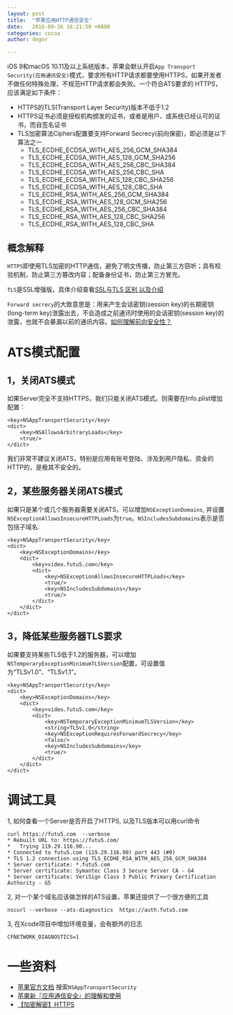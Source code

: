 ```yaml
---
layout: post
title:  "苹果应用HTTP通信安全"
date:   2016-09-26 16:21:50 +0800
categories: cocoa
author: deger

---
```



iOS 9和macOS 10.11及以上系统版本，苹果会默认开启`App Transport Security(应用通讯安全)`模式，要求所有HTTP请求都要使用HTTPS，如果开发者不做任何特殊处理，不规范HTTP请求都会失败。一个符合ATS要求的 HTTPS，应该满足如下条件：

- HTTPS的TLS(Transport Layer Security)版本不低于1.2
- HTTPS证书必须是授权机构颁发的证书，或者是用户、或系统已经认可的证书，而自签名证书
- TLS加密算法Ciphers配置要支持Forward Secrecy(前向保密)，即必须是以下算法之一
	- TLS_ECDHE_ECDSA_WITH_AES_256_GCM_SHA384	
	- TLS_ECDHE_ECDSA_WITH_AES_128_GCM_SHA256
	- TLS_ECDHE_ECDSA_WITH_AES_256_CBC_SHA384
	- TLS_ECDHE_ECDSA_WITH_AES_256_CBC_SHA
	- TLS_ECDHE_ECDSA_WITH_AES_128_CBC_SHA256
	- TLS_ECDHE_ECDSA_WITH_AES_128_CBC_SHA
	- TLS_ECDHE_RSA_WITH_AES_256_GCM_SHA384
	- TLS_ECDHE_RSA_WITH_AES_128_GCM_SHA256
	- TLS_ECDHE_RSA_WITH_AES_256_CBC_SHA384
	- TLS_ECDHE_RSA_WITH_AES_128_CBC_SHA256
	- TLS_ECDHE_RSA_WITH_AES_128_CBC_SHA

## 概念解释

`HTTPS`即使用TLS加密的HTTP通信，避免了明文传播，防止第三方窃听；具有校验机制，防止第三方篡改内容；配备身份证书，防止第三方冒充。

`TLS`是SSL增强版，具体介绍查看[SSL与TLS 区别 以及介绍](http://hengstart.iteye.com/blog/840561) 

`Forward secrecy`的大致意思是：用来产生会话密钥(session key)的长期密钥(long-term key)泄露出去，不会造成之前通讯时使用的会话密钥(session key)的泄露，也就不会暴漏以前的通讯内容。[如何理解前向安全性？](https://www.zhihu.com/question/45203206)


# ATS模式配置

## 1，关闭ATS模式

如果Server完全不支持HTTPS，我们只能关闭ATS模式。则需要在Info.plist增加配置：

	<key>NSAppTransportSecurity</key>
	<dict>
		<key>NSAllowsArbitraryLoads</key>
		<true/>
	</dict>
	
我们非常不建议关闭ATS，特别是应用有账号登陆、涉及到用户隐私、资金的HTTP的，是极其不安全的。


## 2，某些服务器关闭ATS模式

如果只是某个或几个服务器需要关闭ATS，可以增加`NSExceptionDomains`, 并设置`NSExceptionAllowsInsecureHTTPLoads`为`true`。`NSIncludesSubdomains`表示是否包括子域名.

	<key>NSAppTransportSecurity</key>
	<dict>
		<key>NSExceptionDomains</key>
		<dict>
			<key>video.futu5.com</key>
			<dict>
				<key>NSExceptionAllowsInsecureHTTPLoads</key>
				<true/>
				<key>NSIncludesSubdomains</key>
				<true/>
			</dict>
		</dict>
	</dict>

## 3，降低某些服务器TLS要求

如果要支持某些TLS低于1.2的服务器，可以增加`NSTemporaryExceptionMinimumTLSVersion`配置，可设置值为“TLSv1.0”、“TLSv1.1”。

	<key>NSAppTransportSecurity</key>
	<dict>
		<key>NSExceptionDomains</key>
		<dict>
			<key>video.futu5.com</key>
			<dict>
				<key>NSTemporaryExceptionMinimumTLSVersion</key>
				<string>TLSv1.0</string>
				<key>NSExceptionRequiresForwardSecrecy</key>
				<false/>
				<key>NSIncludesSubdomains</key>
				<true/>
			</dict>
		</dict>
	</dict>

# 调试工具

1, 如何查看一个Server是否开启了HTTPS, 以及TLS版本可以用curl命令

	curl https://futu5.com  --verbose 
	* Rebuilt URL to: https://futu5.com/
	*   Trying 119.29.116.90...
	* Connected to futu5.com (119.29.116.90) port 443 (#0)
	* TLS 1.2 connection using TLS_ECDHE_RSA_WITH_AES_256_GCM_SHA384
	* Server certificate: *.futu5.com
	* Server certificate: Symantec Class 3 Secure Server CA - G4
	* Server certificate: VeriSign Class 3 Public Primary Certification Authority - G5
	
	

2, 对一个某个域名应该做怎样的ATS设置，苹果还提供了一个很方便的工具

	nscurl --verbose --ats-diagnostics  https://auth.futu5.com

3, 在Xcode项目中增加环境变量，会有额外的日志

	CFNETWORK_DIAGNOSTICS=1


# 一些资料

- [苹果官方文档](https://developer.apple.com/library/mac/documentation/General/Reference/InfoPlistKeyReference/Articles/CocoaKeys.html) 搜索`NSAppTransportSecurity`
- [苹果新『应用通信安全』的理解和使用](http://www.cocoachina.com/cms/wap.php?action=article&id=12650)
- [【加密解密】HTTPS](http://www.jianshu.com/p/8351917ba539)